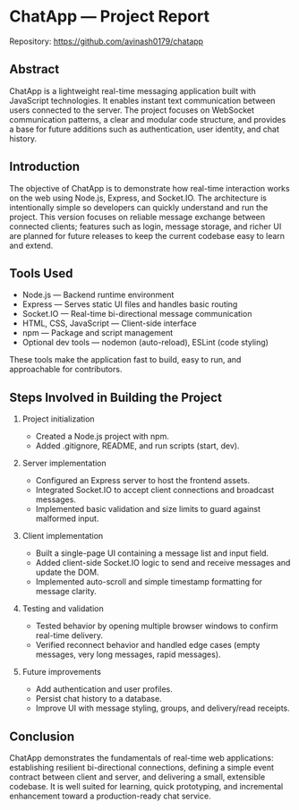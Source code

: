 # ChatApp — Project Report

Repository: https://github.com/avinash0179/chatapp  

## Abstract
ChatApp is a lightweight real-time messaging application built with JavaScript technologies. It enables instant text communication between users connected to the server. The project focuses on WebSocket communication patterns, a clear and modular code structure, and provides a base for future additions such as authentication, user identity, and chat history.

## Introduction
The objective of ChatApp is to demonstrate how real-time interaction works on the web using Node.js, Express, and Socket.IO. The architecture is intentionally simple so developers can quickly understand and run the project. This version focuses on reliable message exchange between connected clients; features such as login, message storage, and richer UI are planned for future releases to keep the current codebase easy to learn and extend.

## Tools Used
- Node.js — Backend runtime environment  
- Express — Serves static UI files and handles basic routing  
- Socket.IO — Real-time bi-directional message communication  
- HTML, CSS, JavaScript — Client-side interface  
- npm — Package and script management  
- Optional dev tools — nodemon (auto-reload), ESLint (code styling)

These tools make the application fast to build, easy to run, and approachable for contributors.

## Steps Involved in Building the Project
1. Project initialization
   - Created a Node.js project with npm.  
   - Added .gitignore, README, and run scripts (start, dev).

2. Server implementation
   - Configured an Express server to host the frontend assets.  
   - Integrated Socket.IO to accept client connections and broadcast messages.  
   - Implemented basic validation and size limits to guard against malformed input.

3. Client implementation
   - Built a single-page UI containing a message list and input field.  
   - Added client-side Socket.IO logic to send and receive messages and update the DOM.  
   - Implemented auto-scroll and simple timestamp formatting for message clarity.

4. Testing and validation
   - Tested behavior by opening multiple browser windows to confirm real-time delivery.  
   - Verified reconnect behavior and handled edge cases (empty messages, very long messages, rapid messages).  

5. Future improvements
   - Add authentication and user profiles.  
   - Persist chat history to a database.  
   - Improve UI with message styling, groups, and delivery/read receipts.

## Conclusion
ChatApp demonstrates the fundamentals of real-time web applications: establishing resilient bi-directional connections, defining a simple event contract between client and server, and delivering a small, extensible codebase. It is well suited for learning, quick prototyping, and incremental enhancement toward a production-ready chat service.
